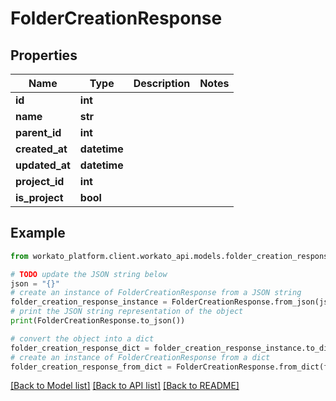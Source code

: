 # FolderCreationResponse


## Properties

Name | Type | Description | Notes
------------ | ------------- | ------------- | -------------
**id** | **int** |  | 
**name** | **str** |  | 
**parent_id** | **int** |  | 
**created_at** | **datetime** |  | 
**updated_at** | **datetime** |  | 
**project_id** | **int** |  | 
**is_project** | **bool** |  | 

## Example

```python
from workato_platform.client.workato_api.models.folder_creation_response import FolderCreationResponse

# TODO update the JSON string below
json = "{}"
# create an instance of FolderCreationResponse from a JSON string
folder_creation_response_instance = FolderCreationResponse.from_json(json)
# print the JSON string representation of the object
print(FolderCreationResponse.to_json())

# convert the object into a dict
folder_creation_response_dict = folder_creation_response_instance.to_dict()
# create an instance of FolderCreationResponse from a dict
folder_creation_response_from_dict = FolderCreationResponse.from_dict(folder_creation_response_dict)
```
[[Back to Model list]](../README.md#documentation-for-models) [[Back to API list]](../README.md#documentation-for-api-endpoints) [[Back to README]](../README.md)


